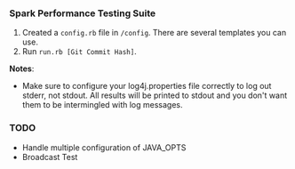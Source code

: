 ### Spark Performance Testing Suite

1. Created a `config.rb` file in `/config`. There are several templates you can use.
2. Run `run.rb [Git Commit Hash]`.

**Notes**: 
- Make sure to configure your log4j.properties file correctly to log out stderr, not stdout. All results will be printed to stdout and you don't want them to be intermingled with log messages.

### TODO
- Handle multiple configuration of JAVA_OPTS
- Broadcast Test
